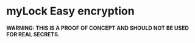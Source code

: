 myLock Easy encryption
==========

**WARNING: THIS IS A PROOF OF CONCEPT AND SHOULD NOT BE USED FOR REAL SECRETS.**
